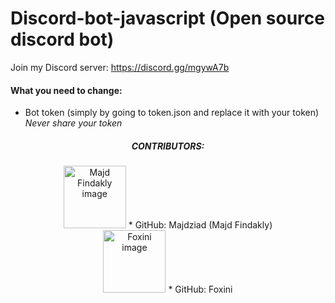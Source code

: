 # Discord-bot-javascript (Open source discord bot)
Join my Discord server: https://discord.gg/mgywA7b

#### What you need to change:
* Bot token (simply by going to token.json and replace it with your token) *Never share your token* 
<h5 align="center">
CONTRIBUTORS:
</h5>
<p align="center">
  <img src="https://avatars2.githubusercontent.com/u/41499505?s=400&u=7df44029a75892f59537f8d5cfa527afb8d16aa7&v=4" width="100" alt="Majd Findakly image">
* GitHub: Majdziad (Majd Findakly)<br>
    <img src="https://avatars2.githubusercontent.com/u/22862026?s=400&v=4" width="100" alt="Foxini image">
* GitHub: Foxini
</p>
